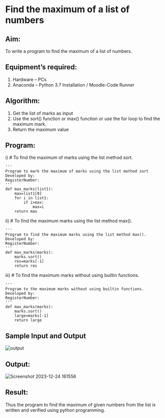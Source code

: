 # Find the maximum of a list of numbers
## Aim:
To write a program to find the maximum of a list of numbers.
## Equipment’s required:
1.	Hardware – PCs
2.	Anaconda – Python 3.7 Installation / Moodle-Code Runner
## Algorithm:
1.	Get the list of marks as input
2.	Use the sort() function or max() function or use the for loop to find the maximum mark.
3.	Return the maximum value
## Program:

i)	# To find the maximum of marks using the list method sort.
~~~
''' 
Program to mark the maximum of marks using the list method sort
Developed by: 
RegisterNumber: 
'''
def max_marks(list1):
    max=list1[0]
    for i in list1:
        if i>max:
            max=i
    return max
~~~

ii)	# To find the maximum marks using the list method max().
~~~
''' 
Program to find the maximum marks using the list method max().
Developed by: 
RegisterNumber: 
'''
def max_marks(marks):
    marks.sort()
    res=marks[-1]
    return res
~~~

iii) # To find the maximum marks without using builtin functions.
~~~
''' 
Program to the maximum marks without using builtin functions.
Developed by: 
RegisterNumber: 
'''
def max_marks(marks):
    marks.sort()
    large=marks[-1]
    return large
~~~
## Sample Input and Output
![output](./img/max_marks1.jpg) 

## Output:
![Screenshot 2023-12-24 161556](https://github.com/RakshithaK11/FindMaximum/assets/139336455/25db6588-b274-4353-b635-eb43c4705502)




## Result:
Thus the program to find the maximum of given numbers from the list is written and verified using python programming.
